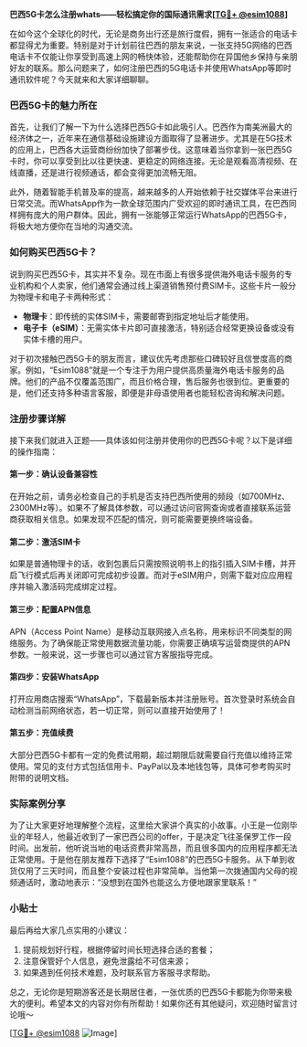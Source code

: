 **巴西5G卡怎么注册whats——轻松搞定你的国际通讯需求[[TG💪+ @esim1088](https://t.me/s/esim1088)]**

在如今这个全球化的时代，无论是商务出行还是旅行度假，拥有一张适合的电话卡都显得尤为重要。特别是对于计划前往巴西的朋友来说，一张支持5G网络的巴西电话卡不仅能让你享受到高速上网的畅快体验，还能帮助你在异国他乡保持与亲朋好友的联系。那么问题来了，如何注册巴西的5G电话卡并使用WhatsApp等即时通讯软件呢？今天就来和大家详细聊聊。

### 巴西5G卡的魅力所在

首先，让我们了解一下为什么选择巴西5G卡如此吸引人。巴西作为南美洲最大的经济体之一，近年来在通信基础设施建设方面取得了显著进步。尤其是在5G技术的应用上，巴西各大运营商纷纷加快了部署步伐。这意味着当你拿到一张巴西5G卡时，你可以享受到比以往更快速、更稳定的网络连接。无论是观看高清视频、在线直播，还是进行视频通话，都会变得更加流畅无阻。

此外，随着智能手机普及率的提高，越来越多的人开始依赖于社交媒体平台来进行日常交流。而WhatsApp作为一款全球范围内广受欢迎的即时通讯工具，在巴西同样拥有庞大的用户群体。因此，拥有一张能够正常运行WhatsApp的巴西5G卡，将极大地方便你在当地的沟通交流。

### 如何购买巴西5G卡？

说到购买巴西5G卡，其实并不复杂。现在市面上有很多提供海外电话卡服务的专业机构和个人卖家，他们通常会通过线上渠道销售预付费SIM卡。这些卡片一般分为物理卡和电子卡两种形式：

- **物理卡**：即传统的实体SIM卡，需要邮寄到指定地址后才能使用。
- **电子卡（eSIM）**：无需实体卡片即可直接激活，特别适合经常更换设备或没有实体卡槽的用户。

对于初次接触巴西5G卡的朋友而言，建议优先考虑那些口碑较好且信誉度高的商家。例如，“Esim1088”就是一个专注于为用户提供高质量海外电话卡服务的品牌。他们的产品不仅覆盖范围广，而且价格合理，售后服务也很到位。更重要的是，他们还支持多种语言客服，即便是非母语使用者也能轻松咨询和解决问题。

### 注册步骤详解

接下来我们就进入正题——具体该如何注册并使用你的巴西5G卡呢？以下是详细的操作指南：

#### 第一步：确认设备兼容性
在开始之前，请务必检查自己的手机是否支持巴西所使用的频段（如700MHz、2300MHz等）。如果不了解具体参数，可以通过访问官网查询或者直接联系运营商获取相关信息。如果发现不匹配的情况，则可能需要更换终端设备。

#### 第二步：激活SIM卡
如果是普通物理卡的话，收到包裹后只需按照说明书上的指引插入SIM卡槽，并开启飞行模式后再关闭即可完成初步设置。而对于eSIM用户，则需下载对应应用程序并输入激活码完成绑定过程。

#### 第三步：配置APN信息
APN（Access Point Name）是移动互联网接入点名称，用来标识不同类型的网络服务。为了确保能正常使用数据流量功能，你需要正确填写运营商提供的APN参数。一般来说，这一步骤也可以通过官方客服指导完成。

#### 第四步：安装WhatsApp
打开应用商店搜索“WhatsApp”，下载最新版本并注册账号。首次登录时系统会自动检测当前网络状态，若一切正常，则可以直接开始使用了！

#### 第五步：充值续费
大部分巴西5G卡都有一定的免费试用期，超过期限后就需要自行充值以维持正常使用。常见的支付方式包括信用卡、PayPal以及本地钱包等，具体可参考购买时附带的说明文档。

### 实际案例分享

为了让大家更好地理解整个流程，这里给大家讲个真实的小故事。小王是一位刚毕业的年轻人，他最近收到了一家巴西公司的offer，于是决定飞往圣保罗工作一段时间。出发前，他听说当地的电话资费非常高昂，而且很多国内的应用程序都无法正常使用。于是他在朋友推荐下选择了“Esim1088”的巴西5G卡服务。从下单到收货仅用了三天时间，而且整个安装过程也非常简单。当他第一次拨通国内父母的视频通话时，激动地表示：“没想到在国外也能这么方便地跟家里联系！”

### 小贴士

最后再给大家几点实用的小建议：
1. 提前规划好行程，根据停留时间长短选择合适的套餐；
2. 注意保管好个人信息，避免泄露给不可信来源；
3. 如果遇到任何技术难题，及时联系官方客服寻求帮助。

总之，无论你是短期游客还是长期居住者，一张优质的巴西5G卡都能为你带来极大的便利。希望本文的内容对你有所帮助！如果你还有其他疑问，欢迎随时留言讨论哦～

[[TG💪+ @esim1088](https://t.me/s/esim1088) ![Image](https://i.postimg.cc/4NQfJmqS/Snipaste-2025-05-13-00-14-12.png)]
